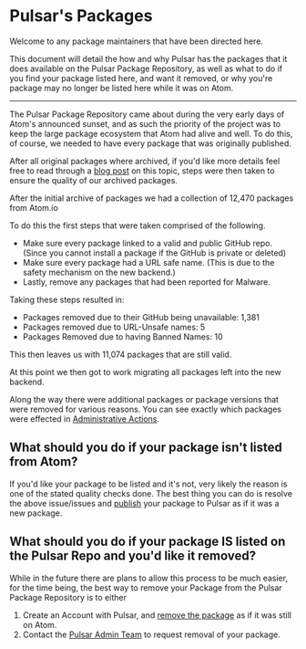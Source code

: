 # Pulsar's Packages

Welcome to any package maintainers that have been directed here.

This document will detail the how and why Pulsar has the packages that it does available on the Pulsar Package Repository, as well as what to do if you find your package listed here, and want it removed, or why you're package may no longer be listed here while it was on Atom.

---

The Pulsar Package Repository came about during the very early days of Atom's announced sunset, and as such the priority of the project was to keep the large package ecosystem that Atom had alive and well. To do this, of course, we needed to have every package that was originally published.

After all original packages where archived, if you'd like more details feel free to read through a [blog post](https://pulsar-edit.dev/blog/20221127-confused-Techie-SunsetMisadventureBackend.html) on this topic, steps were then taken to ensure the quality of our archived packages.

After the initial archive of packages we had a collection of 12,470 packages from Atom.io

To do this the first steps that were taken comprised of the following.

- Make sure every package linked to a valid and public GitHub repo. (Since you cannot install a package if the GitHub is private or deleted)
- Make sure every package had a URL safe name. (This is due to the safety mechanism on the new backend.)
- Lastly, remove any packages that had been reported for Malware.

Taking these steps resulted in:

- Packages removed due to their GitHub being unavailable: 1,381
- Packages removed due to URL-Unsafe names: 5
- Packages Removed due to having Banned Names: 10

This then leaves us with 11,074 packages that are still valid.

At this point we then got to work migrating all packages left into the new backend.

Along the way there were additional packages or package versions that were removed for various reasons. You can see exactly which packages were effected in [Administrative Actions](Admin_Actions.md).

## What should you do if your package isn't listed from Atom?

If you'd like your package to be listed and it's not, very likely the reason is one of the stated quality checks done. The best thing you can do is resolve the above issue/issues and [publish](https://pulsar-edit.dev/docs/launch-manual/sections/core-hacking/#publishing) your package to Pulsar as if it was a new package.

## What should you do if your package IS listed on the Pulsar Repo and you'd like it removed?

While in the future there are plans to allow this process to be much easier, for the time being, the best way to remove your Package from the Pulsar Package Repository is to either

1) Create an Account with Pulsar, and [remove the package](https://pulsar-edit.dev/docs/launch-manual/sections/behind-pulsar/#unpublish-your-package) as if it was still on Atom.
2) Contact the [Pulsar Admin Team](https://pulsar-edit.dev/community.html) to request removal of your package.
